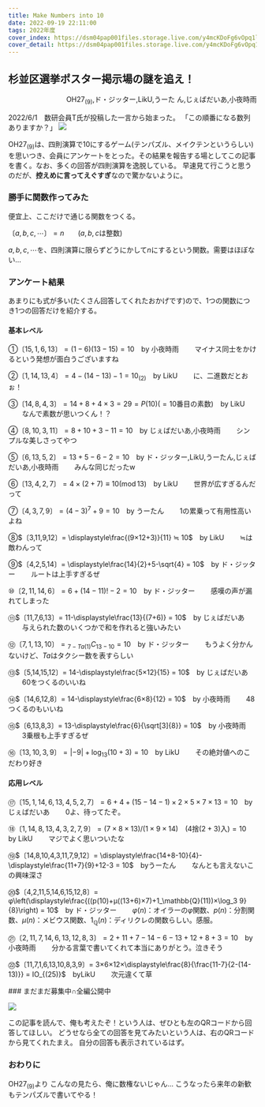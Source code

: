 ```yaml
---
title: Make Numbers into 10
date: 2022-09-19 22:11:00
tags: 2022年度
cover_index: https://dsm04pap001files.storage.live.com/y4mcKDoFg6vOpq1linjJcaFwAtuia_d2Akkli0fKlN-FdZtq3oWmnInncAqSMvO2Xe27yA8uHdfU-os_O_VAo-ndtsaGf3ytPhKhEt7I8pWxI1qzim_gX1WajAiJMOWCETb9-kgDGHdxBIlDeviCz4FLe9uJNaz5GgCzmxjPKNdWmJ4_L_J-L4hsA7Rn3PPdgTz?width=991&height=379&cropmode=none
cover_detail: https://dsm04pap001files.storage.live.com/y4mcKDoFg6vOpq1linjJcaFwAtuia_d2Akkli0fKlN-FdZtq3oWmnInncAqSMvO2Xe27yA8uHdfU-os_O_VAo-ndtsaGf3ytPhKhEt7I8pWxI1qzim_gX1WajAiJMOWCETb9-kgDGHdxBIlDeviCz4FLe9uJNaz5GgCzmxjPKNdWmJ4_L_J-L4hsA7Rn3PPdgTz?width=991&height=379&cropmode=none
---
```


## 杉並区選挙ポスター掲示場の謎を追え！

<p style="text-align: right">OH27<sub>(9)</sub>,ド・ジッター,LikU,うーた
ん,じぇばだいあ,小夜時雨</p>

2022/6/1　数研会員T氏が投稿した一言から始まった。
「この順番になる数列ありますか？」
![](https://dsm04pap001files.storage.live.com/y4mJGV0xOb1-1U5bjVKCl2M1AKge3lAaw3_w280TEaixls_ZikUcCqaZv72OweYT11E0Rhu7NXJO_rvp-q7HUy-HheNw9zLixJmqNcpM8z2alfyrOl7oeI9cCkJuOfhPFcbKZMFip5VdChrSaZm1ynDp9PXN1O1tjEgW26CAXoRihD5Tk5PQW8IazbL7a7gKJ_i?width=1075&height=400&cropmode=none)

OH27<sub>(9)</sub>は、四則演算で10にするゲーム(テンパズル、メイクテンというらしい)を思いつき、会員にアンケートをとった。その結果を報告する場としてこの記事を書く。なお、多くの回答が四則演算を逸脱している。
早速見て行こうと思うのだが、**控えめに言ってえぐすぎ**なので驚かないように。

### 勝手に関数作ってみた

便宜上、ここだけで通じる関数をつくる。

$〔a,b,c,\cdots 〕= n$　　$(a,b,c$は整数$)$

$a,b,c,\cdots$を、四則演算に限らずどうにかして$n$にするという関数。需要はほぼない...
<div style="page-break-before:always"></div>

### アンケート結果

あまりにも式が多い(たくさん回答してくれたおかげです)ので、1つの関数につき1つの回答だけを紹介する。

#### 基本レベル

①$〔15,1,6,13〕= (1-6)(13-15) = 10$　by 小夜時雨
　　マイナス同士をかけるという発想が面白うございますね

②$〔1,14,13,4〕= 4-(14-13)-1 = 10_{(2)}$　by LikU
　　に、二進数だとおぉ！

③$〔14,8,4,3〕= 14+8+4×3 = 29 = P(10)$$(=10$番目の素数$)$　by LikU
　　なんで素数が思いつくん！？

④$〔8,10,3,11〕= 8+10+3-11 = 10$　by じぇばだいあ,小夜時雨
　　シンプルな美しさってやつ

⑤$〔6,13,5,2〕= 13+5-6-2 = 10$　by ド・ジッター,LikU,うーたん,じぇばだいあ,小夜時雨
　　みんな同じだったw

⑥$〔13,4,2,7〕= 4×(2+7) ≡ 10(\text{mod}\,13)$　by LikU
　　世界が広すぎるんだって

⑦$〔4,3,7,9〕= (4-3)^7+9 = 10$　by うーたん
　　1の累乗って有用性高いよね

⑧$〔3,11,9,12〕= \displaystyle\frac{(9×12+3)}{11} ≒ 10$　by LikU
　　≒は敵わんって

⑨$〔4,2,5,14〕= \displaystyle\frac{14}{2}+5-\sqrt{4} = 10$　by ド・ジッター
　　ルートは上手すぎるぜ

⑩$〔2,11,14,6〕= 6+(14-11)!-2 = 10$　by ド・ジッター
　　感嘆の声が漏れてしまった

⑪$〔11,7,6,13〕= 11-\displaystyle\frac{13}{(7+6)} = 10$　by じぇばだいあ
　　与えられた数のいくつかで和を作れると強いみたい

⑫$〔7,1,13,10〕= {}_{7-Ta(1)}C_{13-10} = 10$　by ド・ジッター
　　もうよく分かんないけど、$Ta$はタクシー数を表すらしい

⑬$〔5,14,15,12〕= 14-\displaystyle\frac{5×12}{15} = 10$　by じぇばだいあ
　　60をつくるのいいね

⑭$〔14,6,12,8〕= 14-\displaystyle\frac{6×8}{12} = 10$　by 小夜時雨
　　48つくるのもいいね

⑮$〔6,13,8,3〕= 13-\displaystyle\frac{6}{\sqrt[3]{8}} = 10$　by 小夜時雨
　　3乗根も上手すぎるぜ

⑯$〔13,10,3,9〕= |-9|+\log_{13} (10+3) = 10$　by LikU
　　その絶対値へのこだわり好き



#### 応用レベル

⑰$〔15,1,14,6,13,4,5,2,7〕= 6+4+(15-14-1)×2×5×7×13 = 10$　by じぇばだいあ
　　0よ、待ってたぞ。

⑱$〔1,14,8,13,4,3,2,7,9〕= (7×8×13)/(1×9×14)$　$(4$捨$(2+3)$入$)=
10$　by LikU
　　マジでよく思いついたな

⑲$〔14,8,10,4,3,11,7,9,12〕=
\displaystyle\frac{14+8-10}{4}-\displaystyle\frac{11+7}{9}+12-3 = 10$　byうーたん
　　なんとも言えないこの興味深さ

⑳$〔4,2,11,5,14,6,15,12,8〕=
φ\left(\displaystyle\frac{((p(10)+μ((13+6)×7)+1_\mathbb{Q}(11))×\log_3 9}{8}\right) =
10$　by ド・ジッター
　　$φ(n)$：オイラーの$φ$関数、$p(n)$：分割関数、$μ(n)$：メビウス関数、$1_\mathbb{Q}(n)$：ディリクレの関数らしい。感服。

㉑$〔2,11,7,14,6,13,12,8,3〕= 2+11+7-14-6-13+12+8+3 = 10$　by 小夜時雨
　　分かる言葉で書いてくれて本当にありがとう。泣きそう

㉒$〔11,7,1,6,13,10,8,3,9〕=
3×6×12×\displaystyle\frac{8}{\frac{11-7}{2-(14-13)}} = IO_{(25)}$　byLikU
　　次元違くて草

<div style="page-break-before:always"></div>
### まだまだ募集中∩全編公開中

![](https://dsm04pap001files.storage.live.com/y4mAjR2InbTYr-2D5_qPjquvnkfCkEGeNyXBCWpZLDZCSCDQ4C0akrKGz0JtJ9fEUCNVBlfQw9IGPnJG89AoJfMOKW9MD2nHLRF_QGNNU31nA9iAtStgk7ATIQ2PnTrmF6HJtsykjLbtT5qhNSRSgpQ83mPkk0s-67P0hG0bzDYODvnIl3BNsNPSMqKOfr346Ky?width=727&height=352&cropmode=none)

この記事を読んで、俺も考えたぞ！という人は、ぜひとも左のQRコードから回答してほしい。
どうせなら全ての回答を見てみたいという人は、右のQRコードから見てくれたまえ。
自分の回答も表示されているはず。



### おわりに

OH27<sub>(9)</sub>より
こんなの見たら、俺に数権ないじゃん...
こうなったら来年の新歓もテンパズルで書いてやる！
